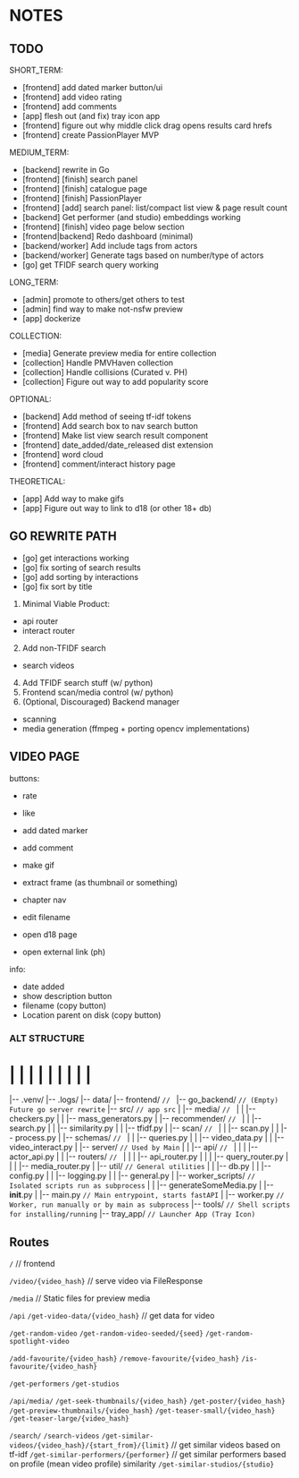 # NOTES


## TODO


SHORT_TERM:
- [frontend] add dated marker button/ui
- [frontend] add video rating
- [frontend] add comments
- [app] flesh out (and fix) tray icon app
- [frontend] figure out why middle click drag opens results card hrefs
- [frontend] create PassionPlayer MVP

MEDIUM_TERM:
- [backend] rewrite in Go
- [frontend] [finish] search panel
- [frontend] [finish] catalogue page
- [frontend] [finish] PassionPlayer
- [frontend] [add] search panel: list/compact list view & page result count
- [backend] Get performer (and studio) embeddings working
- [frontend] [finish] video page below section
- [frontend|backend] Redo dashboard (minimal)
- [backend/worker] Add include tags from actors
- [backend/worker] Generate tags based on number/type of actors
- [go] get TFIDF search query working

LONG_TERM:
- [admin] promote to others/get others to test
- [admin] find way to make not-nsfw preview
- [app] dockerize


COLLECTION:
- [media] Generate preview media for entire collection
- [collection] Handle PMVHaven collection
- [collection] Handle collisions (Curated v. PH)
- [collection] Figure out way to add popularity score

OPTIONAL:
- [backend] Add method of seeing tf-idf tokens
- [frontend] Add search box to nav search button
- [frontend] Make list view search result component
- [frontend] date_added/date_released dist extension
- [frontend] word cloud
- [frontend] comment/interact history page

THEORETICAL:
- [app] Add way to make gifs
- [app] Figure out way to link to d18 (or other 18+ db)


<!-- - [collection] Handle 3dh collection -->
<!-- - [data] port old favourites -->
<!-- - [media_gen] [fix] seek thumbs alignment -->
<!-- - [frontend] [catalogue_page] Sort by newest added video -->
<!-- - [frontend] [catalogue_page] add thresh and item counts (and numbered count view) -->
<!-- - [app] create tray icon app MVP -->
<!-- - [frontend] add actor cards -->
<!-- - [backend] figure out way to toggle NoCacheMiddleware for dev/prod purposes -->
<!-- - [frontend] [result_card] add initial limit to actors & tags -->
<!-- - [frontend] [finish] related videos section -->
<!-- - [media] Convert entire collection to mp4 -->
<!-- - [media] Transcode non remuxable -->
<!-- - [backend] Review collection ignore/include folder step -->
<!-- - [media] Handle JAV collection -->
<!-- - [media] Handle PH collection -->
<!-- - [frontend] [new] port & clean search page -->
<!-- - [frontend] [new] port & clean video page -->
<!-- - [frontend] [new] port & clean home page -->
<!-- - [frontend] [new] port & clean dashboard page -->
<!-- - [frontend] [new] Add new search result cards -->
<!-- - [frontend] [new] Add new catalogue page -->
<!-- - [frontend] [new] Add new video page -->
<!-- - [frontend] Add nav dropdown to select search result style (for grid view) -->
<!-- - [backend] Add teaser thumbs -->
<!-- - [backend] Add preview media status -->
<!-- - [backend] Find why no similar-videos for f5593d2a6f9a -->
<!-- - [frontend] [new] get header looking like svelte header -->
<!-- - Bring over favourites & make metadata db -->
<!-- - Get tfidf model working -->
<!-- - Improve media generation -->
<!-- - Add subtitles to video -->
<!-- - Get vman script for mkv -> mp4 conversion -->
<!-- - Get seek thumbs sprite sheets working -->
<!-- - Get media generation working -->



## GO REWRITE PATH

- [go] get interactions working
- [go] fix sorting of search results
- [go] add sorting by interactions
- [go] fix sort by title
<!-- - [go] get TFIDF stuff working -->
<!-- - [go] add get actor info -->
<!-- - [go] add get spotlight video -->
<!-- - [go] get catalogue page working -->
<!-- - [go] get enforce media working -->
<!-- - [go] get recommender working -->
<!-- - [go] write go backend demo -->


1. Minimal Viable Product:
  <!-- - serve media (no ensures) -->
  - api router
  - interact router
2. Add non-TFIDF search
  - search videos
  <!-- - get catalogue -->
<!-- 3. Add media ensuring (w/ python) -->
4. Add TFIDF search stuff (w/ python)
5. Frontend scan/media control (w/ python)
6. (Optional, Discouraged) Backend manager
  - scanning
  - media generation (ffmpeg + porting opencv implementations)



## VIDEO PAGE

buttons:
- rate
- like
- add dated marker
- add comment
- make gif
- extract frame (as thumbnail or something)
- chapter nav
- edit filename



- open d18 page
- open external link (ph)


info:
- date added
- show description button
- filename (copy button)
- Location parent on disk (copy button)






### ALT STRUCTURE

#   |   |   |   |   |   |   |   |   |
|-- .venv/
|-- .logs/
|-- data/
|-- frontend/               `// `
|-- go_backend/               `// (Empty) Future go server rewrite`
|-- src/                    `// app src`
|   |-- media/            `// `
|   |   |-- checkers.py
|   |   |-- mass_generators.py
|   |-- recommender/            `// `
|   |   |-- search.py
|   |   |-- similarity.py
|   |   |-- tfidf.py
|   |-- scan/            `// `
|   |   |-- scan.py
|   |   |-- process.py
|   |-- schemas/                `// `
|   |   |-- queries.py
|   |   |-- video_data.py
|   |   |-- video_interact.py
|   |-- server/                    `// Used by Main`
|   |   |-- api/                    `// `
|   |   |   |-- actor_api.py
|   |   |-- routers/                `// `
|   |   |   |-- api_router.py
|   |   |   |-- query_router.py
|   |   |   |-- media_router.py
|   |-- util/                    `// General utilities`
|   |   |-- db.py
|   |   |-- config.py
|   |   |-- logging.py
|   |   |-- general.py
|   |-- worker_scripts/             `// Isolated scripts run as subprocess`
|   |   |-- generateSomeMedia.py
|   |-- __init__.py
|   |-- main.py                 `// Main entrypoint, starts fastAPI`
|   |-- worker.py               `// Worker, run manually or by main as subprocess`
|-- tools/          `// Shell scripts for installing/running`
|-- tray_app/       `// Launcher App (Tray Icon)`




## Routes

  `/`   // frontend

  `/video/{video_hash}` // serve video via FileResponse

  `/media`              // Static files for preview media

  `/api`
`/get-video-data/{video_hash}`              // get data for video

`/get-random-video`
`/get-random-video-seeded/{seed}`
`/get-random-spotlight-video`

`/add-favourite/{video_hash}`
`/remove-favourite/{video_hash}`
`/is-favourite/{video_hash}`

`/get-performers`
`/get-studios`

  `/api/media/`
`/get-seek-thumbnails/{video_hash}`
`/get-poster/{video_hash}`
`/get-preview-thumbnails/{video_hash}`
`/get-teaser-small/{video_hash}`
`/get-teaser-large/{video_hash}`

  `/search/`
`/search-videos`
`/get-similar-videos/{video_hash}/{start_from}/{limit}` // get similar videos based on tf-idf
`/get-similar-performers/{performer}`                   // get similar performers based on profile (mean video profile) similarity
`/get-similar-studios/{studio}`



